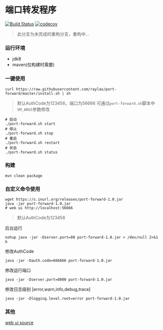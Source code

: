 # 端口转发程序

[![Build Status](https://travis-ci.org/raylax/port-forward.svg?branch=1.0-refactoring)](https://travis-ci.org/raylax/port-forward)
[![codecov](https://codecov.io/gh/raylax/port-forward/branch/1.0-refactoring/graph/badge.svg)](https://codecov.io/gh/raylax/port-forward)
> 此分支为未完成的重构分支，重构中...
### 运行环境
* jdk8
* maven(仅构建时需要)
### 一键使用
```
curl https://raw.githubusercontent.com/raylax/port-forward/master/install.sh | sh
```
> 默认AuthCode为123456，端口为56666 可通过`port-forward.sh`脚本中`VM_ARGS`参数修改
```
# 启动
./port-forward.sh start
# 停止
./port-forward.sh stop
# 重启
./port-forward.sh restart
# 状态
./port-forward.sh status
```
### 构建
```
mvn clean package
```
### 自定义命令使用
```
wget https://s.inurl.org/releases/port-forward-1.0.jar
java -jar port-forward-1.0.jar
# web ui http://localhost:56666
```
> 默认AuthCode为123456

后台运行
```
nohup java -jar -Dserver.port=80 port-forward-1.0.jar > /dev/null 2>&1 &
```
修改AuthCode
```
java -jar -Dauth.code=666666 port-forward-1.0.jar
```
修改运行端口
```
java -jar -Dserver.port=8000 port-forward-1.0.jar
```
修改日志级别 [error,warn,info,debug,trace]
```
java -jar -Dlogging.level.root=error port-forward-1.0.jar
```
### 其他
[web ui source](https://github.com/raylax/port-forward-ui)

